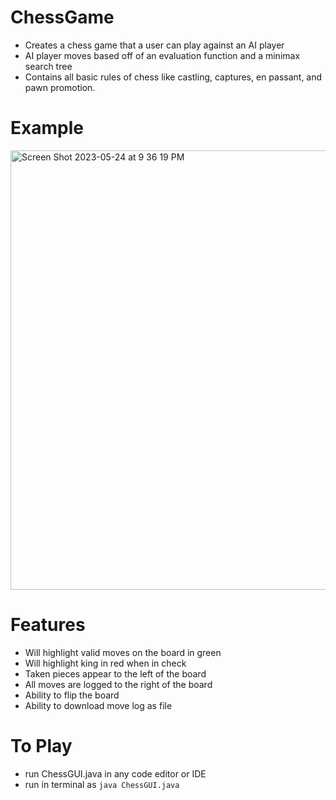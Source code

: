 # ChessGame 
* Creates a chess game that a user can play against an AI player
* AI player moves based off of an evaluation function and a minimax search tree
* Contains all basic rules of chess like castling, captures, en passant, and pawn promotion. 

# Example
<img width="703" alt="Screen Shot 2023-05-24 at 9 36 19 PM" src="https://github.com/maxharsh03/ChessGame/assets/82282926/cd3d1b65-33a6-4c7d-b8b2-987077e9f59e">

# Features
* Will highlight valid moves on the board in green
* Will highlight king in red when in check
* Taken pieces appear to the left of the board
* All moves are logged to the right of the board
* Ability to flip the board
* Ability to download move log as file

# To Play
* run ChessGUI.java in any code editor or IDE
* run in terminal as ```java ChessGUI.java```
